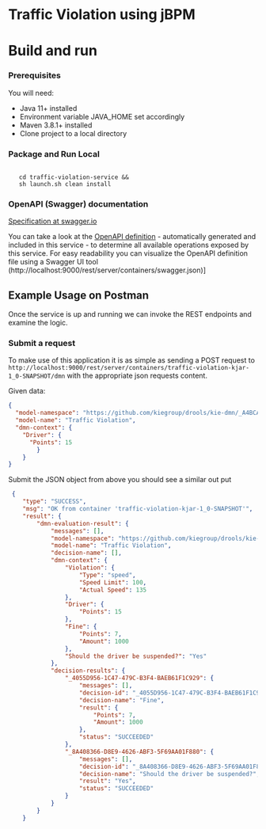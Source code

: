 # Traffic Violation using jBPM

# Build and run

### Prerequisites

You will need:
  - Java 11+ installed
  - Environment variable JAVA_HOME set accordingly
  - Maven 3.8.1+ installed
  - Clone project to a local directory

### Package and Run Local
  <code>
   cd traffic-violation-service && 
   sh launch.sh clean install 
</code>

### OpenAPI (Swagger) documentation
[Specification at swagger.io](https://swagger.io/docs/specification/about/)

You can take a look at the [OpenAPI definition](http://localhost:8080/v3/api-docs) - automatically generated and included in this service - to determine all available operations exposed by this service. For easy readability you can visualize the OpenAPI definition file using a Swagger UI tool (http://localhost:9000/rest/server/containers/swagger.json)]


## Example Usage on Postman

Once the service is up and running we can invoke the REST endpoints and examine the logic.

### Submit a request

To make use of this application it is as simple as sending a POST request to `http://localhost:9000/rest/server/containers/traffic-violation-kjar-1_0-SNAPSHOT/dmn` with the appropriate json requests content.


Given data:

```json
{
  "model-namespace": "https://github.com/kiegroup/drools/kie-dmn/_A4BCA8B8-CF08-433F-93B2-A2598F19ECFF",
  "model-name": "Traffic Violation",
  "dmn-context": {
    "Driver": {
      "Points": 15
        }
    }
}
```
Submit the JSON object from above you should see a similar out put
```json
 {
    "type": "SUCCESS",
    "msg": "OK from container 'traffic-violation-kjar-1_0-SNAPSHOT'",
    "result": {
        "dmn-evaluation-result": {
            "messages": [],
            "model-namespace": "https://github.com/kiegroup/drools/kie-dmn/_A4BCA8B8-CF08-433F-93B2-A2598F19ECFF",
            "model-name": "Traffic Violation",
            "decision-name": [],
            "dmn-context": {
                "Violation": {
                    "Type": "speed",
                    "Speed Limit": 100,
                    "Actual Speed": 135
                },
                "Driver": {
                    "Points": 15
                },
                "Fine": {
                    "Points": 7,
                    "Amount": 1000
                },
                "Should the driver be suspended?": "Yes"
            },
            "decision-results": {
                "_4055D956-1C47-479C-B3F4-BAEB61F1C929": {
                    "messages": [],
                    "decision-id": "_4055D956-1C47-479C-B3F4-BAEB61F1C929",
                    "decision-name": "Fine",
                    "result": {
                        "Points": 7,
                        "Amount": 1000
                    },
                    "status": "SUCCEEDED"
                },
                "_8A408366-D8E9-4626-ABF3-5F69AA01F880": {
                    "messages": [],
                    "decision-id": "_8A408366-D8E9-4626-ABF3-5F69AA01F880",
                    "decision-name": "Should the driver be suspended?",
                    "result": "Yes",
                    "status": "SUCCEEDED"
                }
            }
        }
    }
```



